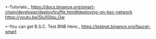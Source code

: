 +-Tutorials:_ https://docs.binance.org/smart-chain/developer/deploy/truffle.html#deploying-on-bsc-network https://youtu.be/SluX0lqu_Ow

+-You can get B.S.C. Test BNB Here:_ https://testnet.binance.org/faucet-smart